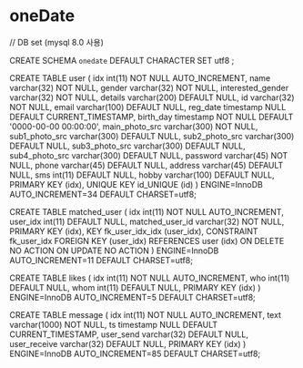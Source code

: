 # oneDate

// DB set (mysql 8.0 사용)

CREATE SCHEMA `onedate` DEFAULT CHARACTER SET utf8 ;

CREATE TABLE user ( idx int(11) NOT NULL AUTO_INCREMENT, name varchar(32) NOT NULL, gender varchar(32) NOT NULL, interested_gender varchar(32) NOT NULL, details varchar(200) DEFAULT NULL, id varchar(32) NOT NULL, email varchar(100) DEFAULT NULL, reg_date timestamp NULL DEFAULT CURRENT_TIMESTAMP, birth_day timestamp NOT NULL DEFAULT '0000-00-00 00:00:00', main_photo_src varchar(300) NOT NULL, sub1_photo_src varchar(300) DEFAULT NULL, sub2_photo_src varchar(300) DEFAULT NULL, sub3_photo_src varchar(300) DEFAULT NULL, sub4_photo_src varchar(300) DEFAULT NULL, password varchar(45) NOT NULL, phone varchar(45) DEFAULT NULL, address varchar(45) DEFAULT NULL, sms int(11) DEFAULT NULL, hobby varchar(100) DEFAULT NULL, PRIMARY KEY (idx), UNIQUE KEY id_UNIQUE (id) ) ENGINE=InnoDB AUTO_INCREMENT=34 DEFAULT CHARSET=utf8;

CREATE TABLE matched_user ( idx int(11) NOT NULL AUTO_INCREMENT, user_idx int(11) DEFAULT NULL, matched_user_id varchar(32) NOT NULL, PRIMARY KEY (idx), KEY fk_user_idx_idx (user_idx), CONSTRAINT fk_user_idx FOREIGN KEY (user_idx) REFERENCES user (idx) ON DELETE NO ACTION ON UPDATE NO ACTION ) ENGINE=InnoDB AUTO_INCREMENT=11 DEFAULT CHARSET=utf8;

CREATE TABLE likes ( idx int(11) NOT NULL AUTO_INCREMENT, who int(11) DEFAULT NULL, whom int(11) DEFAULT NULL, PRIMARY KEY (idx) ) ENGINE=InnoDB AUTO_INCREMENT=5 DEFAULT CHARSET=utf8;

CREATE TABLE message ( idx int(11) NOT NULL AUTO_INCREMENT, text varchar(1000) NOT NULL, ts timestamp NULL DEFAULT CURRENT_TIMESTAMP, user_send varchar(32) DEFAULT NULL, user_receive varchar(32) DEFAULT NULL, PRIMARY KEY (idx) ) ENGINE=InnoDB AUTO_INCREMENT=85 DEFAULT CHARSET=utf8;

